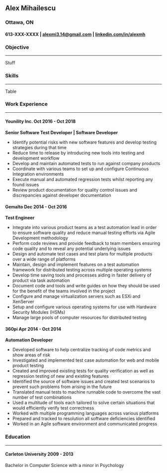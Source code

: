 ## Alex Mihailescu

### Ottawa, ON

#### 613-XXX-XXXX \| alexmi3.14@gmail.com \| [linkedin.com/in/alexmh](https://linkedin.com/in/alexmh)

### Objective
___

Stuff

### Skills
___

Table

### Work Experience
___

#### __Younility Inc.__                                                                                              Oct 2016 - Oct 2018
**Senior Software Test Developer \| Software Developer**
- Identify potential risks with new software features and develop testing strategies during that time
- Reduce time to release by introducing new tools into testing and development workflow
- Develop and maintain automated tests to run against company products 
- Coordinate with various teams to set up and configure Continuous Integration environments
- Execute manual and automated regression tests whilst reporting any found issues
- Review product documentation for quality control issues and discrepancies against developer documentation


#### __Gemalto__                                                                                                     Dec 2014 - Oct 2016
**Test Engineer**
- Integrate into various product teams as a test automation lead in order to ensure software quality and reduce manual testing efforts via Agile Development methodology
- Perform code reviews and provide feedback to team members ensuring code quality and to reveal any potential underlying issues
- Design and automate test cases and test plans for multiple products over a wide range of platforms
- Maintain, design and implement features on a test automation framework for distributed testing across multiple operating systems
- Develop time saving tools and processes aiding in faster delivery of product via task automation
- Document code and tools and write guides on how they should be used for the benefit of the teams involved in the project
- Configure and manage virtualization servers such as ESXi and XenServer
- Setup and configure various operating systems for use with Hardware Security Modules (HSMs)
- Manage large pools of computer resources for distributed testing

#### __360pi__                                                                                                       Apr 2014 - Oct 2014
**Automation Developer**
- Developed software to help centralize tracking of code metrics and show areas of risk
- Investigated and implemented test case automation for web and mobile product testing
- Created and improved existing tests for quality verification as well as regression testing of new and existing features
- Identified the source of software issues and created test scenarios to prevent such problems from arising in the future
- Translated manual tests to machine runnable code to overcome the vast number of test combinations
- Used a multitude of tools each tailored to solve certain situations that would efficiently verify test correctness
- Worked with multiple programming languages across various platforms
- Prepared and tracked to resolution all software deficiencies identified
- Worked in an Agile software environment and communicated progress

### Education
___
#### Carleton University                                                                                                    2009 - 2013

Bachelor in Computer Science with a minor in Psychology
